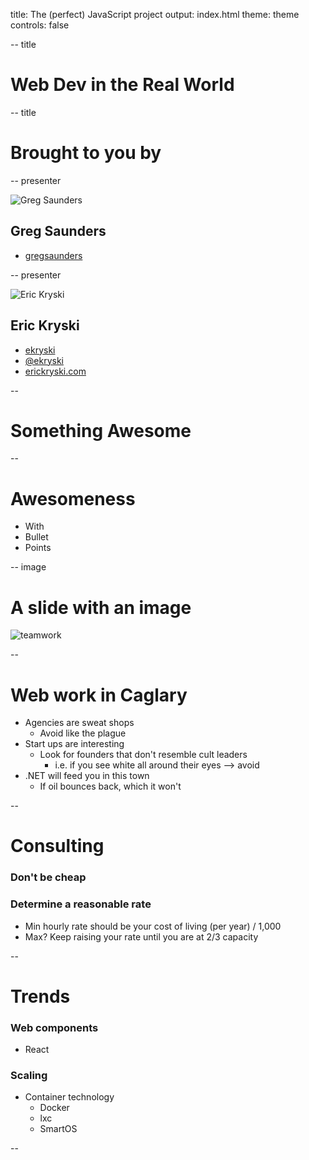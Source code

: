 title: The (perfect) JavaScript project
output: index.html
theme: theme
controls: false

-- title

# Web Dev in the Real World

-- title

# Brought to you by

-- presenter

![Greg Saunders](https://media.licdn.com/media/p/4/000/151/265/220229f.jpg)

## Greg Saunders

* [<i class="fa fa-github"></i> gregsaunders](https://github.com/gregsaunders)

-- presenter

![Eric Kryski](http://gravatar.com/avatar/23aba778a7daae99348aeb0728cf4aec?s=200)

## Eric Kryski

* [<i class="fa fa-github"></i> ekryski](https://github.com/ekryski)
* [<i class="fa fa-twitter"></i> @ekryski](http://twitter.com/ekryski)
* [<i class="fa fa-home"></i> erickryski.com](http://erickryski.com)

--

# Something Awesome

--

# Awesomeness

- With
- Bullet
- Points

-- image

# A slide with an image

![teamwork](img/teamwork.gif)

--

# Web work in Caglary

* Agencies are sweat shops
  * Avoid like the plague
* Start ups are interesting
  * Look for founders that don't resemble cult leaders
    * i.e. if you see white all around their eyes --> avoid
* .NET will feed you in this town
  * If oil bounces back, which it won't

--

# Consulting

### Don't be cheap

### Determine a reasonable rate
* Min hourly rate should be your cost of living (per year) / 1,000
* Max? Keep raising your rate until you are at 2/3 capacity

--

# Trends

### Web components
* React

### Scaling
* Container technology
  * Docker
  * lxc
  * SmartOS

--
